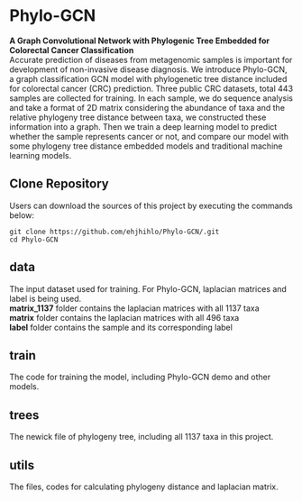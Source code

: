 # Phylo-GCN
**A Graph Convolutional Network with Phylogenic Tree Embedded for Colorectal Cancer Classification**  
Accurate prediction of diseases from metagenomic samples is important for development of non-invasive disease diagnosis. We introduce Phylo-GCN, a graph classification GCN model with phylogenetic tree distance included for colorectal cancer (CRC) prediction. Three public CRC datasets, total 443 samples are collected for training. In each sample, we do sequence analysis and take a format of 2D matrix considering the abundance of taxa and the relative phylogeny tree distance between taxa, we constructed these information into a graph. Then we train a deep learning model to predict whether the sample represents cancer or not, and compare our model with some phylogeny tree distance embedded models and traditional machine learning models.    
## Clone Repository
Users can download the sources of this project by executing the commands below:
``` 
git clone https://github.com/ehjhihlo/Phylo-GCN/.git  
cd Phylo-GCN  
```
## data  
The input dataset used for training. For Phylo-GCN, laplacian matrices and label is being used.  
**matrix_1137** folder contains the laplacian matrices with all 1137 taxa  
**matrix** folder contains the laplacian matrices with all 496 taxa  
**label** folder contains the sample and its corresponding label  
## train  
The code for training the model, including Phylo-GCN demo and other models.    
## trees
The newick file of phylogeny tree, including all 1137 taxa in this project.  
## utils  
The files, codes for calculating phylogeny distance and laplacian matrix.  
